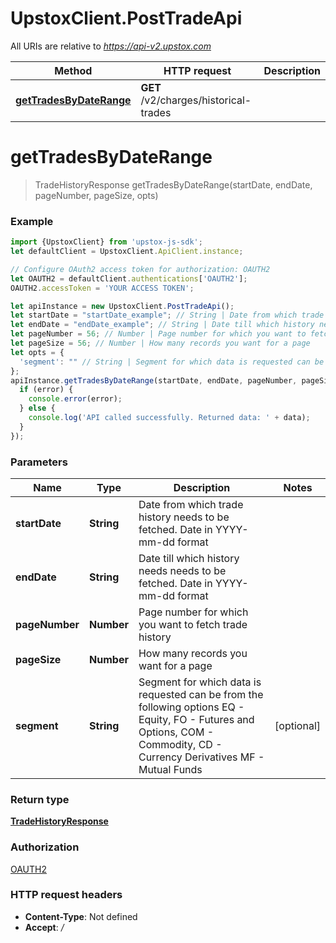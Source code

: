 # UpstoxClient.PostTradeApi

All URIs are relative to *https://api-v2.upstox.com*

Method | HTTP request | Description
------------- | ------------- | -------------
[**getTradesByDateRange**](PostTradeApi.md#getTradesByDateRange) | **GET** /v2/charges/historical-trades | 

<a name="getTradesByDateRange"></a>
# **getTradesByDateRange**
> TradeHistoryResponse getTradesByDateRange(startDate, endDate, pageNumber, pageSize, opts)



### Example
```javascript
import {UpstoxClient} from 'upstox-js-sdk';
let defaultClient = UpstoxClient.ApiClient.instance;

// Configure OAuth2 access token for authorization: OAUTH2
let OAUTH2 = defaultClient.authentications['OAUTH2'];
OAUTH2.accessToken = 'YOUR ACCESS TOKEN';

let apiInstance = new UpstoxClient.PostTradeApi();
let startDate = "startDate_example"; // String | Date from which trade history needs to be fetched. Date in YYYY-mm-dd format
let endDate = "endDate_example"; // String | Date till which history needs needs to be fetched. Date in YYYY-mm-dd format
let pageNumber = 56; // Number | Page number for which you want to fetch trade history 
let pageSize = 56; // Number | How many records you want for a page 
let opts = { 
  'segment': "" // String | Segment for which data is requested can be from the following options EQ - Equity,   FO - Futures and Options,   COM  - Commodity,   CD - Currency Derivatives MF - Mutual Funds
};
apiInstance.getTradesByDateRange(startDate, endDate, pageNumber, pageSize, opts, (error, data, response) => {
  if (error) {
    console.error(error);
  } else {
    console.log('API called successfully. Returned data: ' + data);
  }
});
```

### Parameters

Name | Type | Description  | Notes
------------- | ------------- | ------------- | -------------
 **startDate** | **String**| Date from which trade history needs to be fetched. Date in YYYY-mm-dd format | 
 **endDate** | **String**| Date till which history needs needs to be fetched. Date in YYYY-mm-dd format | 
 **pageNumber** | **Number**| Page number for which you want to fetch trade history  | 
 **pageSize** | **Number**| How many records you want for a page  | 
 **segment** | **String**| Segment for which data is requested can be from the following options EQ - Equity,   FO - Futures and Options,   COM  - Commodity,   CD - Currency Derivatives MF - Mutual Funds | [optional] 

### Return type

[**TradeHistoryResponse**](TradeHistoryResponse.md)

### Authorization

[OAUTH2](../README.md#OAUTH2)

### HTTP request headers

 - **Content-Type**: Not defined
 - **Accept**: */*

